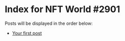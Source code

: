 # Index for NFT World #2901
Posts will be displayed in the order below:

- [Your first post](./001-first.md)

